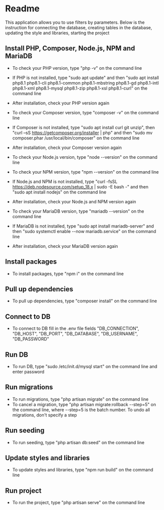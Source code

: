 # Readme

This application allows you to use filters by parameters.
Below is the instruction for connecting the database, creating tables in the database, updating the style and libraries, starting the project

## Install PHP, Composer, Node.js, NPM and MariaDB

- To check your PHP version, type "php -v" on the command line
- If PHP is not installed, type "sudo apt update" and then "sudo apt install php8.1 php8.1-cli php8.1-common php8.1-mbstring php8.1-gd php8.1-intl php8.1-xml php8.1-mysql php8.1-zip php8.1-xsl php8.1-curl" on the command line
- After installation, check your PHP version again

- To check your Composer version, type "composer -v" on the command line
- If Composer is not installed, type "sudo apt install curl git unzip", then "curl –sS https://getcomposer.org/installer | php" and then "sudo mv composer.phar /usr/local/bin/composer" on the command line
- After installation, check your Composer version again

- To check your Node.js version, type "node --version" on the command line
- To check your NPM version, type "npm --version" on the command line
- If Node.js and NPM is not installed, type "curl -fsSL https://deb.nodesource.com/setup_18.x | sudo -E bash -" and then "sudo apt install nodejs" on the command line
- After installation, check your Node.js and NPM version again

- To check your MariaDB version, type "mariadb --version" on the command line
- If MariaDB is not installed, type "sudo apt install mariadb-server" and then "sudo systemctl enable --now mariadb.service" on the command line
- After installation, check your MariaDB version again

## Install packages

- To install packages, type "npm i" on the command line

## Pull up dependencies

- To pull up dependencies, type "composer install" on the command line

## Connect to DB

- To connect to DB fill in the .env file fields "DB_CONNECTION", "DB_HOST", "DB_PORT", "DB_DATABASE", "DB_USERNAME", "DB_PASSWORD"

## Run DB

- To run DB, type "sudo /etc/init.d/mysql start" on the command line and enter password

## Run migrations

- To run migrations, type "php artisan migrate" on the command line
- To cancel a migration, type "php artisan migrate:rollback --step=5" on the command line, where --step=5 is the batch number. To undo all migrations, don't specify a step

## Run seeding

- To run seeding, type "php artisan db:seed" on the command line

## Update styles and libraries

- To update styles and libraries, type "npm run build" on the command line

## Run project

- To run the project, type "php artisan serve" on the command line